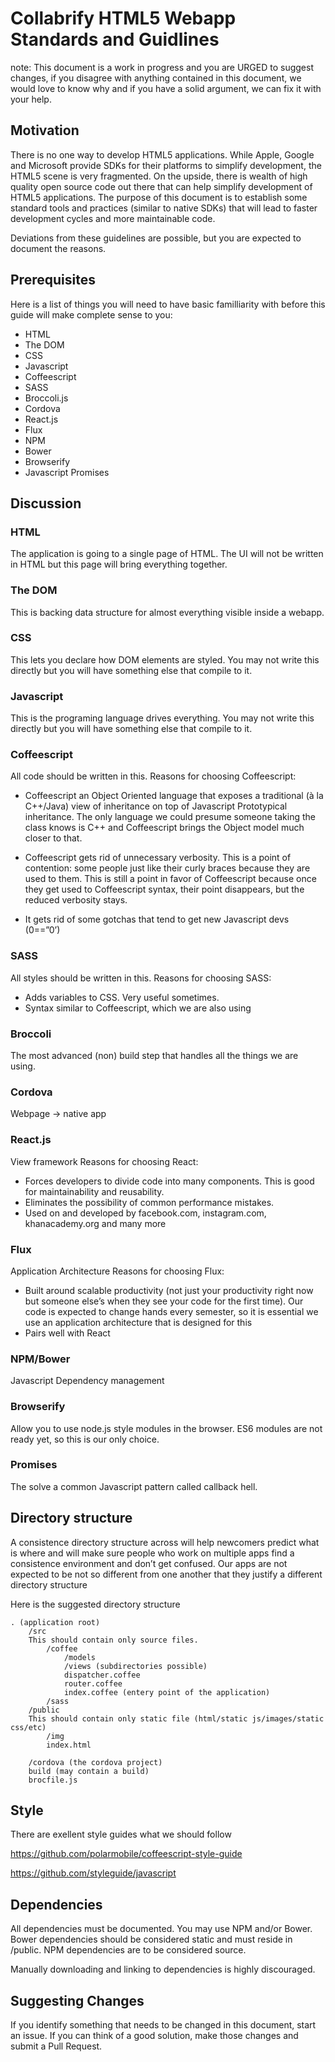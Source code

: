 Collabrify HTML5 Webapp Standards and Guidlines
==============================================

note: This document is a work in progress and you are URGED to suggest changes, if you disagree with anything contained in this document, we would love to know why and if you have a solid argument, we can fix it with your help.

Motivation
----------
There is no one way to develop HTML5 applications. While Apple, Google and Microsoft provide SDKs for their platforms to simplify development, the HTML5 scene is very fragmented. On the upside, there is wealth of high quality open source code out there that can help simplify development of HTML5 applications. The purpose of this document is to establish some standard tools and practices (similar to native SDKs) that will lead to faster development cycles and more maintainable code. 

Deviations from these guidelines are possible, but you are expected to document the reasons.

Prerequisites
-------------
Here is a list of things you will need to have basic familliarity with before this guide will make complete sense to you:

* HTML
* The DOM
* CSS
* Javascript
* Coffeescript
* SASS
* Broccoli.js
* Cordova
* React.js
* Flux
* NPM
* Bower
* Browserify
* Javascript Promises

Discussion
----------

### HTML
The application is going to a single page of HTML. The UI will not be written in HTML but this page will bring everything together.

### The DOM
This is backing data structure for almost everything visible inside a webapp.

### CSS
This lets you declare how DOM elements are styled. You may not write this directly but you will have something else that compile to it. 

### Javascript
This is the programing language drives everything. You may not write this directly but you will have something else that compile to it. 

### Coffeescript
All code should be written in this.
Reasons for choosing Coffeescript:
* Coffeescript an Object Oriented language that exposes a traditional (à la C++/Java) view of inheritance on top of Javascript Prototypical inheritance. The only language we could presume someone taking the class knows is C++  and Coffeescript brings the Object model much closer to that.

* Coffeescript gets rid of unnecessary verbosity. This is a point of contention: some people just like their curly braces because they are used to them. This is still a point in favor of Coffeescript because once they get used to Coffeescript syntax, their point disappears, but the reduced verbosity stays.
* It gets rid of some gotchas that tend to get new Javascript devs (0==”0’)

### SASS
All styles should be written in this.
Reasons for choosing SASS:
* Adds variables to CSS. Very useful sometimes.
* Syntax similar to Coffeescript, which we are also using

### Broccoli
The most advanced (non) build step that handles all the things we are using.

### Cordova
Webpage -> native app

### React.js
View framework
Reasons for choosing React:
* Forces developers to divide code into many components. This is good for maintainability and reusability.
* Eliminates the possibility of common performance mistakes.
* Used on and developed by facebook.com, instagram.com, khanacademy.org and many more

### Flux
Application Architecture
Reasons for choosing Flux:
* Built around scalable productivity (not just your productivity right now but someone else’s when they see your code for the first time). Our code is expected to change hands every semester, so it is essential we use an application architecture that is designed for this
* Pairs well with React

### NPM/Bower
Javascript Dependency management

### Browserify
Allow you to use node.js style modules in the browser. ES6 modules are not ready yet, so this is our only choice.

### Promises
The solve a common Javascript pattern called callback hell.

Directory structure
------------------
A consistence directory structure across will help newcomers predict what is where and will make sure people who work on multiple apps find a consistence environment and don’t get confused. Our apps are not expected to be not so different from one another that they justify a different directory structure

Here is the suggested directory structure
```
. (application root)
	/src
	This should contain only source files.
		/coffee 
			/models
			/views (subdirectories possible)
			dispatcher.coffee
			router.coffee
			index.coffee (entery point of the application)
		/sass
	/public
	This should contain only static file (html/static js/images/static css/etc)
		/img
		index.html
	
	/cordova (the cordova project)
	build (may contain a build)
	brocfile.js
```
Style
-----
There are exellent style guides what we should follow

https://github.com/polarmobile/coffeescript-style-guide

https://github.com/styleguide/javascript

Dependencies
-----------
All dependencies must be documented. You may use NPM and/or Bower. Bower dependencies should be considered static and must reside in /public. NPM dependencies are to be considered source.

Manually downloading and linking to dependencies is highly discouraged.

Suggesting Changes
------------------
If you identify something that needs to be changed in this document, start an issue. If you can think of a good solution, make those changes and submit a Pull Request.


